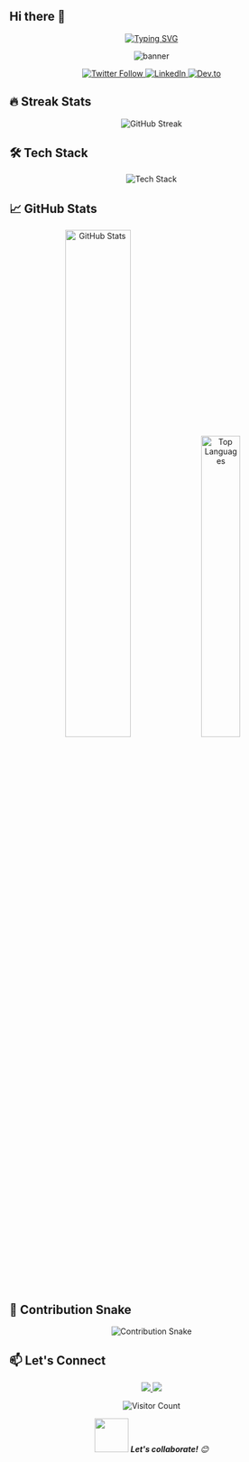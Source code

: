 ## Hi there 👋

<p align="center">
  <a href="https://git.io/typing-svg"><img src="https://readme-typing-svg.demolab.com?font=Fira+Code&size=30&duration=3000&pause=1000&color=00F72E&center=true&vCenter=true&width=435&lines=Hi+there+%F0%9F%91%8B;I'm+a+Passionate+Dev;Love+to+Code+%E2%9C%A8;And+Learn+New+Tech+%F0%9F%92%BB" alt="Typing SVG" /></a>
</p>

<div align="center">
  
  <!-- Animated SVG -->
  <img src="https://github.com/YourUsername/YourUsername/blob/main/images/banner.svg" alt="banner" style="max-width: 100%;">
  
  <!-- Social badges -->
  <p align="center">
    <a href="https://twitter.com/YourUsername">
      <img alt="Twitter Follow" src="https://img.shields.io/badge/-Twitter-1DA1F2?style=for-the-badge&logo=twitter&logoColor=white">
    </a>
    <a href="https://www.linkedin.com/in/YourUsername/">
      <img alt="LinkedIn" src="https://img.shields.io/badge/-LinkedIn-0077B5?style=for-the-badge&logo=linkedin&logoColor=white">
    </a>
    <a href="https://dev.to/YourUsername">
      <img alt="Dev.to" src="https://img.shields.io/badge/-Dev.to-0A0A0A?style=for-the-badge&logo=dev.to&logoColor=white">
    </a>
  </p>
</div>

## 🔥 Streak Stats
<p align="center">
  <img src="https://streak-stats.demolab.com?user=YourUsername&theme=dark&hide_border=true&date_format=j%20M%5B%20Y%5D" alt="GitHub Streak" />
</p>

## 🛠️ Tech Stack
<p align="center">
  <img src="https://skillicons.dev/icons?i=js,ts,react,nodejs,py,rust,aws,docker,kubernetes,git,github,postgres,redis,graphql&theme=dark" alt="Tech Stack" />
</p>

## 📈 GitHub Stats
<p align="center">
  <img src="https://github-readme-stats.vercel.app/api?username=YourUsername&show_icons=true&theme=vision-friendly-dark" alt="GitHub Stats" width="48%"/>
  <img src="https://github-readme-stats.vercel.app/api/top-langs/?username=YourUsername&layout=compact&theme=vision-friendly-dark" alt="Top Languages" width="37%"/>
</p>

## 🐍 Contribution Snake
<p align="center">
  <img src="https://raw.githubusercontent.com/YourUsername/YourUsername/output/github-contribution-grid-snake.svg" alt="Contribution Snake" />
</p>

## 📫 Let's Connect
<p align="center">
  <a href="mailto:your.email@example.com">
    <img src="https://img.shields.io/badge/-Email-D14836?style=for-the-badge&logo=gmail&logoColor=white"/>
  </a>
  <a href="https://discord.com/users/YourDiscordID">
    <img src="https://img.shields.io/badge/-Discord-5865F2?style=for-the-badge&logo=discord&logoColor=white"/>
  </a>
</p>

<div align="center">
  
  <!-- Animated footer -->
  ![Visitor Count](https://profile-counter.glitch.me/YourUsername/count.svg)
  
  <!-- Floating emojis -->
  <p align="center">
    <img src="https://media.giphy.com/media/LnQjpWaON8nhr21vNW/giphy.gif" width="60"> 
    <em><b>Let's collaborate!</b> 😊</em>
  </p>
</div>
